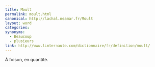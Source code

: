 ```yaml
---
title: Moult
permalink: moult.html
canonical: http://lachal.neamar.fr/Moult
layout: word
categories:
synonyms:
  - Beaucoup
  - plusieurs
link: http://www.linternaute.com/dictionnaire/fr/definition/moult/
---
```


À foison, en quantité.


